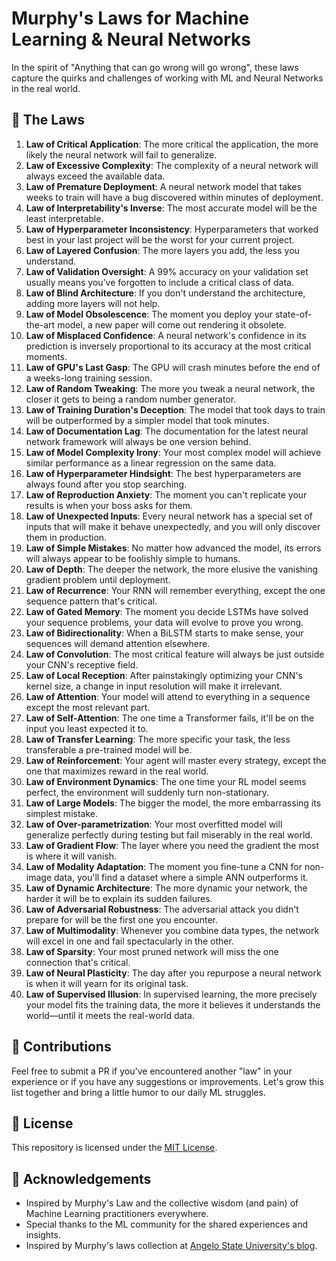 # Murphy's Laws for Machine Learning & Neural Networks

In the spirit of "Anything that can go wrong will go wrong", these laws capture the quirks and challenges of working with ML and Neural Networks in the real world.

## 📜 The Laws

1. **Law of Critical Application**: The more critical the application, the more likely the neural network will fail to generalize.
2. **Law of Excessive Complexity**: The complexity of a neural network will always exceed the available data.
3. **Law of Premature Deployment**: A neural network model that takes weeks to train will have a bug discovered within minutes of deployment.
4. **Law of Interpretability's Inverse**: The most accurate model will be the least interpretable.
5. **Law of Hyperparameter Inconsistency**: Hyperparameters that worked best in your last project will be the worst for your current project.
6. **Law of Layered Confusion**: The more layers you add, the less you understand.
7. **Law of Validation Oversight**: A 99% accuracy on your validation set usually means you’ve forgotten to include a critical class of data.
8. **Law of Blind Architecture**: If you don't understand the architecture, adding more layers will not help.
9. **Law of Model Obsolescence**: The moment you deploy your state-of-the-art model, a new paper will come out rendering it obsolete.
10. **Law of Misplaced Confidence**: A neural network's confidence in its prediction is inversely proportional to its accuracy at the most critical moments.
11. **Law of GPU's Last Gasp**: The GPU will crash minutes before the end of a weeks-long training session.
12. **Law of Random Tweaking**: The more you tweak a neural network, the closer it gets to being a random number generator.
13. **Law of Training Duration's Deception**: The model that took days to train will be outperformed by a simpler model that took minutes.
14. **Law of Documentation Lag**: The documentation for the latest neural network framework will always be one version behind.
15. **Law of Model Complexity Irony**: Your most complex model will achieve similar performance as a linear regression on the same data.
16. **Law of Hyperparameter Hindsight**: The best hyperparameters are always found after you stop searching.
17. **Law of Reproduction Anxiety**: The moment you can't replicate your results is when your boss asks for them.
18. **Law of Unexpected Inputs**: Every neural network has a special set of inputs that will make it behave unexpectedly, and you will only discover them in production.
19. **Law of Simple Mistakes**: No matter how advanced the model, its errors will always appear to be foolishly simple to humans.
20. **Law of Depth**: The deeper the network, the more elusive the vanishing gradient problem until deployment.
21. **Law of Recurrence**: Your RNN will remember everything, except the one sequence pattern that's critical.
22. **Law of Gated Memory**: The moment you decide LSTMs have solved your sequence problems, your data will evolve to prove you wrong.
23. **Law of Bidirectionality**: When a BiLSTM starts to make sense, your sequences will demand attention elsewhere.
24. **Law of Convolution**: The most critical feature will always be just outside your CNN's receptive field.
25. **Law of Local Reception**: After painstakingly optimizing your CNN's kernel size, a change in input resolution will make it irrelevant.
26. **Law of Attention**: Your model will attend to everything in a sequence except the most relevant part.
27. **Law of Self-Attention**: The one time a Transformer fails, it'll be on the input you least expected it to.
28. **Law of Transfer Learning**: The more specific your task, the less transferable a pre-trained model will be.
29. **Law of Reinforcement**: Your agent will master every strategy, except the one that maximizes reward in the real world.
30. **Law of Environment Dynamics**: The one time your RL model seems perfect, the environment will suddenly turn non-stationary.
31. **Law of Large Models**: The bigger the model, the more embarrassing its simplest mistake.
32. **Law of Over-parametrization**: Your most overfitted model will generalize perfectly during testing but fail miserably in the real world.
33. **Law of Gradient Flow**: The layer where you need the gradient the most is where it will vanish.
34. **Law of Modality Adaptation**: The moment you fine-tune a CNN for non-image data, you'll find a dataset where a simple ANN outperforms it.
35. **Law of Dynamic Architecture**: The more dynamic your network, the harder it will be to explain its sudden failures.
36. **Law of Adversarial Robustness**: The adversarial attack you didn't prepare for will be the first one you encounter.
37. **Law of Multimodality**: Whenever you combine data types, the network will excel in one and fail spectacularly in the other.
38. **Law of Sparsity**: Your most pruned network will miss the one connection that's critical.
39. **Law of Neural Plasticity**: The day after you repurpose a neural network is when it will yearn for its original task.
40. **Law of Supervised Illusion**: In supervised learning, the more precisely your model fits the training data, the more it believes it understands the world—until it meets the real-world data.

## 🤝 Contributions

Feel free to submit a PR if you've encountered another "law" in your experience or if you have any suggestions or improvements. Let's grow this list together and bring a little humor to our daily ML struggles.

## 📄 License

This repository is licensed under the [MIT License](LICENSE).

## 🙏 Acknowledgements

- Inspired by Murphy's Law and the collective wisdom (and pain) of Machine Learning practitioners everywhere.
- Special thanks to the ML community for the shared experiences and insights.
- Inspired by Murphy's laws collection at [Angelo State University's blog](https://www.angelo.edu/faculty/kboudrea/cheap/cheap3_murphy.htm#Computers).


